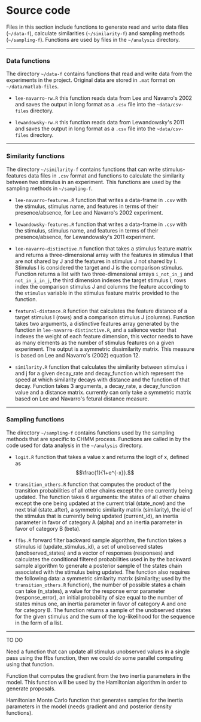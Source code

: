 # Source code

Files in this section include functions to generate read and write data files 
(`~/data-f`), calculate similarities (`~/similarity-f`) and sampling methods 
(`~/sampling-f`). Functions are used by files in the `~/analysis` directory.

----

### Data functions

The directory `~/data-f` contains functions that read and write data from the 
experiments in the project. Original data are stored in `.mat` format on 
`~/data/matlab-files`.

  - `lee-navarro-rw.R` this function reads data from Lee and Navarro's 2002 
  and saves the output in long format as a `.csv` file into the 
  `~data/csv-files` directory.
  
  - `lewandowsky-rw.R` this function reads data from Lewandowsky's 2011 
  and saves the output in long format as a `.csv` file into the 
  `~data/csv-files` directory.
  
----

### Similarity functions

The directory `~/similarity-f` contains functions that can write 
stimulus-features data files in `.csv` format and functions to calculate the 
similarity between two stimulus in an experiment. This functions are used by 
the sampling methods in `~/sampling-f`.

  - `lee-navarro-features.R` function that writes a data-frame in `.csv` with 
  the stimulus, stimulus name, and features in terms of their presence/absence,
  for Lee and Navarro's 2002 experiment.
  
  - `lewandowsky-features.R` function that writes a data-frame in `.csv` with 
  the stimulus, stimulus name, and features in terms of their presence/absence,
  for Lewandowsky's 2011 experiment.

  - `lee-navarro-distinctive.R` function that takes a stimulus feature matrix 
  and returns a three-dimensional array with the features in stimulus I that 
  are not shared by J and the features in stimulus J not shared by I. Stimulus
  I is considered the target and J is the comparison stimulus. Function returns
  a list with two three-dimensional arrays `i_not_in_j` and `not_in_i_in_j`, the
  third dimension indexes the target stimulus I, rows index the comparison
  stimulus J and columns the feature according to the `stimulus` variable in the 
  stimulus feature matrix provided to the function.
  
  - `featural-distance.R` function that calculates the feature distance of a 
  target stimulus I (rows) and a comparison stimulus J (columns). Function takes
  two arguments, a distinctive features array generated by the function in
  `lee-navarro-distinctive.R`, and a salience vector that indexes the weight of
  each feature dimension, this vector needs to have as many elements as 
  the number of stimulus features on a given experiment. The output is a 
  symmetric dissimilarity matrix. This measure is based on Lee and Navarro's 
  (2002) equation 12.
  
  - `similarity.R` function that calculates the similarity between stimulus i
  and j for a given decay_rate and decay_function which represent the speed at
  which similarity decays with distance and the function of that decay. Function
  takes 3 arguments, a decay_rate, a decay_function value and a distance matrix.
  currently can only take a symmetric matrix based on Lee and Navarro's fetural
  distance measure.
  
----

### Sampling functions

The directory `~/sampling-f` contains functions used by the sampling methods 
that are specific to CHMM process. Functions are called in by the code used for 
data analysis in the `~/analysis` directory.

  - `logit.R` function that takes a value x and returns the logit of x, defined
  as $$\frac{1}{1+e^{-x}}.$$

  - `transition_others.R` function that computes the product of the transition
  probabilities of all other chains except the one currently being updated. The
  function takes 6 arguments: the states of all other chains except the one 
  being updated at the current trial (state_now) and the next trial 
  (state_after), a symmetric similarity matrix (similarity), the id of the 
  stimulus that is currently being updated (current_id), an inertia parameter 
  in favor of category A (alpha) and an inertia parameter in favor of category 
  B (beta).
  
  - `ffbs.R` forward filter backward sample algorithm, the function takes a 
  stimulus id (update_stimulus_id), a set of unobserved states 
  (unobserved_states) and a vector of responses (responses) and calculates the 
  conditional filtered probabilities used in by the backward sample algorithm 
  to generate a posterior sample of the states chain associated with the 
  stimulus being updated. The function also requires the following data:
  a symmetric similarity matrix (similarity; used by the `transition_others.R` 
  function), the number of possible states a chain can take (n_states), a value
  for the response error parameter (response_error), an initial probability 
  of size equal to the number of states minus one, an inertia parameter in 
  favor of category A and one for category B. The function returns a sample of 
  the unobserved states for the given stimulus and the sum of the log-likelihood 
  for the sequence in the form of a list.

----

TO DO

Need a function that can update all stimulus unobserved values in a single 
pass using the ffbs function, then we could do some parallel computing using 
that function.

Function that computes the gradient from the two inertia parameters in the 
model. This function will be used by the Hamiltonian algorithm in order to 
generate proposals.

Hamiltonian Monte Carlo function that generates samples for the inertia 
parameters in the model (needs gradient and and posterior density functions).
